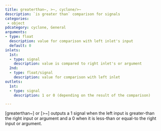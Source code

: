 ```yaml
---
title: greaterthan~, >~, cyclone/>~
description: `is greater than` comparison for signals
categories:
 - object
pdcategory: cyclone, General
arguments:
- type: float
  description: value for comparison with left inlet's input
  default: 0
inlets:
  1st:
  - type: signal
    description: value is compared to right inlet's or argument
  2nd:
  - type: float/signal
    description: value for comparison with left inlet
outlets:
  1st:
  - type: signal
    description: 1 or 0 (depending on the result of the comparison)

---
```


[greaterthan~] or [>~] outputs a 1 signal when the left input is greater-than the right input or argument and a 0 when it is less-than or equal-to the right input or argument.

